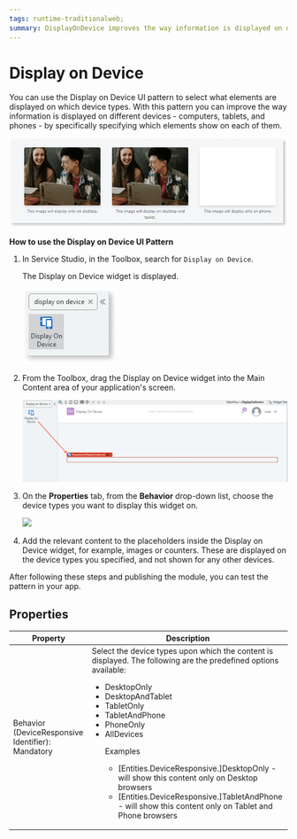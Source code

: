 ```yaml
---
tags: runtime-traditionalweb; 
summary: DisplayOnDevice improves the way information is displayed on different devices.
---
```


# Display on Device 

You can use the Display on Device UI pattern to select what elements are displayed on which device types. With this pattern you can improve the way information is displayed on different devices - computers, tablets, and phones - by specifically specifying which elements show on each of them. 

  ![](<images/displayondevice-image-4.png>)

**How to use the Display on Device UI Pattern**

1. In Service Studio, in the Toolbox, search for `Display on Device`. 

    The Display on Device widget is displayed.

    ![](<images/displayondevice-image-5.png>)
  
1. From the Toolbox, drag the Display on Device widget into the Main Content area of your application's screen.

    ![](<images/displayondevice-image-6.png>)

1. On the **Properties** tab, from the **Behavior** drop-down list, choose the device types you want to display this widget on.

    ![](<images/displayondevice-image-2.png>)

5. Add the relevant content to the placeholders inside the Display on Device widget, for example, images or counters. These are displayed on the device types you specified, and not shown for any other devices.

After following these steps and publishing the module, you can test the pattern in your app.

## Properties

| **Property** |  **Description** |
|---|---|
| Behavior (DeviceResponsive Identifier): Mandatory | Select the device types upon which the content is displayed. The following are the predefined options available: <p><ul><li>DesktopOnly</li><li>DesktopAndTablet</li><li>TabletOnly</li><li>TabletAndPhone</li><li>PhoneOnly</li><li>AllDevices</li><p>Examples<ul><li>[Entities.DeviceResponsive.]DesktopOnly - will show this content only on Desktop browsers</li><li>[Entities.DeviceResponsive.]TabletAndPhone - will show this content only on Tablet and Phone browsers</li></ul></p>|


<!---  Added to yml file
## See also
* OutSystems UI Live Style Guide : [Display on Device](https://outsystemsui.outsystems.com/WebStyleGuidePreview/DisplayOnDevice.aspx)
* OutSystems UI Pattern Page: [Display on Device](https://outsystemsui.outsystems.com/OutSystemsUIWebsite/PatternDetail?PatternId=32)

